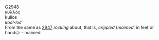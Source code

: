 G2948  
κυλλός  
kullos  
*kool-los‘*  
From the same as [2947](g2947) *rocking* about, that is, *crippled*
(*maimed*, in feet or hands): - maimed.  
